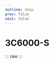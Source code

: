 ```yaml
---
outline: deep
prev: false
next: false
---
```

# 3C6000-S

::: raw
<ClientOnly>
    <CpuTable chips="3C6000-S" />
</ClientOnly>
:::

<script setup>
    import CpuTable from "../../../components/chips/cpu_table.vue"
</script>

